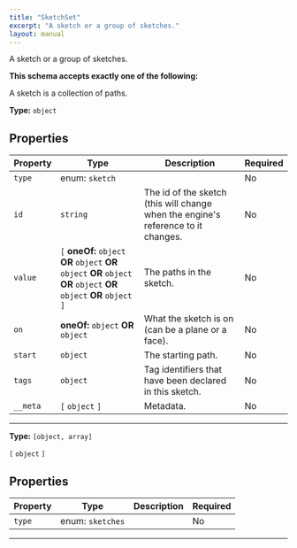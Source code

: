 ```yaml
---
title: "SketchSet"
excerpt: "A sketch or a group of sketches."
layout: manual
---
```


A sketch or a group of sketches.






**This schema accepts exactly one of the following:**

A sketch is a collection of paths.



**Type:** `object`





## Properties

| Property | Type | Description | Required |
|----------|------|-------------|----------|
| `type` |enum: `sketch`|  | No |
| `id` |`string`| The id of the sketch (this will change when the engine&#x27;s reference to it changes. | No |
| `value` |`[` **oneOf:** `object` **OR** `object` **OR** `object` **OR** `object` **OR** `object` **OR** `object` **OR** `object` `]`| The paths in the sketch. | No |
| `on` |**oneOf:** `object` **OR** `object`| What the sketch is on (can be a plane or a face). | No |
| `start` |`object`| The starting path. | No |
| `tags` |`object`| Tag identifiers that have been declared in this sketch. | No |
| `__meta` |`[` `object` `]`| Metadata. | No |


----



**Type:** `[object, array]`

`[` `object` `]`



## Properties

| Property | Type | Description | Required |
|----------|------|-------------|----------|
| `type` |enum: `sketches`|  | No |


----




